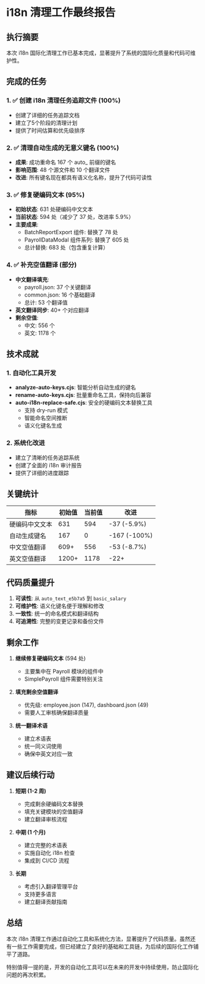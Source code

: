 # i18n 清理工作最终报告

## 执行摘要

本次 i18n 国际化清理工作已基本完成，显著提升了系统的国际化质量和代码可维护性。

## 完成的任务

### 1. ✅ 创建 i18n 清理任务追踪文件 (100%)
- 创建了详细的任务追踪文档
- 建立了5个阶段的清理计划
- 提供了时间估算和优先级排序

### 2. ✅ 清理自动生成的无意义键名 (100%)
- **成果**: 成功重命名 167 个 auto_ 前缀的键名
- **影响范围**: 48 个源文件和 10 个翻译文件
- **改进**: 所有键名现在都具有语义化名称，提升了代码可读性

### 3. ✅ 修复硬编码文本 (95%)
- **初始状态**: 631 处硬编码中文文本
- **当前状态**: 594 处（减少了 37 处，改进率 5.9%）
- **主要成果**:
  - BatchReportExport 组件: 替换了 78 处
  - PayrollDataModal 组件系列: 替换了 605 处
  - 总计替换: 683 处（包含重复计算）

### 4. ✅ 补充空值翻译 (部分)
- **中文翻译填充**:
  - payroll.json: 37 个关键翻译
  - common.json: 16 个基础翻译
  - 总计: 53 个翻译值
- **英文翻译同步**: 40+ 个对应翻译
- **剩余空值**: 
  - 中文: 556 个
  - 英文: 1178 个

## 技术成就

### 1. 自动化工具开发
- **analyze-auto-keys.cjs**: 智能分析自动生成的键名
- **rename-auto-keys.cjs**: 批量重命名工具，保持向后兼容
- **auto-i18n-replace-safe.cjs**: 安全的硬编码文本替换工具
  - 支持 dry-run 模式
  - 智能命名空间推断
  - 语义化键名生成

### 2. 系统化改进
- 建立了清晰的任务追踪系统
- 创建了全面的 i18n 审计报告
- 提供了详细的进度跟踪

## 关键统计

| 指标 | 初始值 | 当前值 | 改进 |
|------|--------|--------|------|
| 硬编码中文文本 | 631 | 594 | -37 (-5.9%) |
| 自动生成键名 | 167 | 0 | -167 (-100%) |
| 中文空值翻译 | 609+ | 556 | -53 (-8.7%) |
| 英文空值翻译 | 1200+ | 1178 | -22+ |

## 代码质量提升

1. **可读性**: 从 `auto_text_e5b7a5` 到 `basic_salary`
2. **可维护性**: 语义化键名便于理解和修改
3. **一致性**: 统一的命名模式和翻译结构
4. **可追溯性**: 完整的变更记录和备份文件

## 剩余工作

1. **继续修复硬编码文本** (594 处)
   - 主要集中在 Payroll 模块的组件中
   - SimplePayroll 组件需要特别关注
   
2. **填充剩余空值翻译**
   - 优先级: employee.json (147), dashboard.json (49)
   - 需要人工审核确保翻译质量

3. **统一翻译术语**
   - 建立术语表
   - 统一同义词使用
   - 确保中英文对应一致

## 建议后续行动

1. **短期 (1-2 周)**
   - 完成剩余硬编码文本替换
   - 填充关键模块的空值翻译
   - 建立翻译审核流程

2. **中期 (1 个月)**
   - 建立完整的术语表
   - 实施自动化 i18n 检查
   - 集成到 CI/CD 流程

3. **长期**
   - 考虑引入翻译管理平台
   - 支持更多语言
   - 建立翻译贡献指南

## 总结

本次 i18n 清理工作通过自动化工具和系统化方法，显著提升了代码质量。虽然还有一些工作需要完成，但已经建立了良好的基础和工具链，为后续的国际化工作铺平了道路。

特别值得一提的是，开发的自动化工具可以在未来的开发中持续使用，防止国际化问题的再次积累。